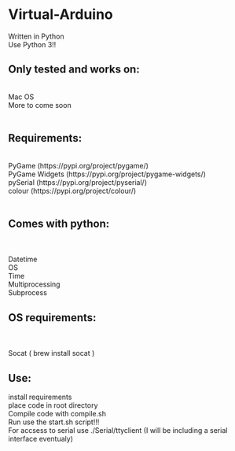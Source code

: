 # Virtual-Arduino

Written in Python</br>
Use Python 3!!</br>
<h2>Only tested and works on:</h2></br>
  Mac OS</br>
  More to come soon</br>
</br>
<h2>Requirements:</h2></br>
  PyGame (https://pypi.org/project/pygame/)</br>
  PyGame Widgets (https://pypi.org/project/pygame-widgets/)</br>
  pySerial (https://pypi.org/project/pyserial/)</br>
  colour (https://pypi.org/project/colour/)</br>
  </br>
<h2>Comes with python:</h2></br>
</br>
  Datetime</br>
  OS</br>
  Time</br>
  Multiprocessing</br>
  Subprocess</br>
<h2>OS requirements:</h2></br>
</br>
  Socat ( brew install socat )</br>
<h2>Use:</h2>
  install requirements</br>
  place code in root directory</br>
  Compile code with compile.sh</br>
  Run use the start.sh script!!!</br>
  For accsess to serial use ./Serial/ttyclient (I will be including a serial interface eventualy)</br>

